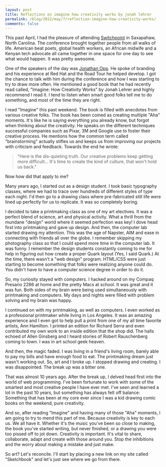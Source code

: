 ```yaml
---
layout: post
title: Reflections on imagine how creativity works by jonah lehrer
permalink: /blog/2012/may/7/reflection-imagine-how-creativity-works/
comments: false
---
```


This past April, I had the pleasure of attending [Switchpoint](http://www.switchpointideas.com/) in Saxapahaw, North Carolina. The conference brought together people from all walks of life. American beat poets, global health workers, an African midwife and a Kenyan tech advocate all came together in one space for one day to see what would happen. It was pretty awesome.

One of the speakers of the day was [Jonathan Opp](http://appliedpoetics.com/). He spoke of branding and his experience at Red Hat and the Road Tour he helped develop. I got the chance to talk with him during the conference and how I was starting to try to draw more often. He mentioned a good book that he had recently read called, "Imagine: How Creativity Works" by Jonah Lehrer and highly recommend I read it. I tend to listen when smart good folks tell me to do something, and most of the time they are right.

I read "Imagine" this past weekend. The book is filled with anecdotes from various creative folks. The book has been coined as creating multiple "Aha" moments. It's like he is saying everything you already know, but forgot when thinking about the creativity. He speaks on the different techniques successful companies such as Pixar, 3M and Google use to foster their creative process. He mentions how the common term called "brainstorming" actually stifles us and keeps us from improving our projects with criticism and feedback. Towards the end he wrote:

> "Here is the dis-quieting truth. Our creative problems keep getting more difficult... It's time to create the kind of culture, that won't hold us back."

Now how did that apply to me?

Many years ago, I started out as a design student. I took basic typography classes, where we had to trace over hundreds of different styles of type each night. I'd then go to a drawing class where pre-fabricated still life were lined up perfectly for us to replicate.
It was so completely boring.

I decided to take a printmaking class as one of my art electives. It was a perfect blend of science, art and physical activity. What a thrill from the mundane "design" world where it seemed perfection was key! I dove head first into printmaking and gave up design.
And then, the computer lab started drawing my attention. This was the age of Napster, AIM and ease in connecting with friends all over the globe. I remember skipping my photography class so that I could spend more time in the computer lab. It was funny. I remember the design students constantly coming to me for help in figuring out how create a proper Quark layout (Yes, I said Quark.) At the time, there wasn't a "web design" program. HTML/CSS were just starting to become something that folks were realizing anyone could do. You didn't have to have a computer science degree in order to do it.

So, my curiosity stayed with computers. I hacked around on my Compaq Presario 2286 at home and the pretty Macs at school. It was great and it was fun. Both sides of my brain were being used simultaneously with printmaking and computers. My days and nights were filled with problem solving and my brain was happy.

I continued on with my printmaking, as well as computers. I even worked as a professional printmaker while living in Los Angeles. It was an amazing experience and I even got to help pull a print from one of my all time favorite artists, Ann Hamilton. I printed an edition for Richard Serra and even contributed my own work to an inside edition that the shop did. The halls echoed of Allen Ginsberg and I heard stories of Robert Rauschenberg coming to town. I was in art school geek heaven.

And then, the magic faded. I was living in a friend's living room, barely able to pay my bills and have enough food to eat. The printmaking dream just wasn't working out. So, art and I broke up. I stopped drawing and creating. I was disappointed. The break up was a bitter one.

That was almost 10 years ago. After the break up, I delved head first into the world of web programming. I've been fortunate to work with some of the smartest and most creative people I have ever met. I've seen and learned a lot in the past 10 years, but something has always felt off balance: Something that has been at my core ever since I was a kid drawing comic books on the weekend, pure creativity.

And so, after reading "Imagine" and having many of those "Aha" moments, I am going to try to mend this part of me. Because creativity is key to each us. We all have it. Whether it's the music you've been so close to making, the book you've started writing, but never finished, or a drawing you were too pissed off to jot down. Creativity is important. It's vital to share, collaborate, adapt and create with those around you. Stop the inhibitions and the worry about making a mistake and just make.

So art? Let's reconcile. I'll start by placing a new link on my site called "Sketchbook" and let's just see where we go from there.